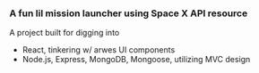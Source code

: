 ### A fun lil mission launcher using Space X API resource

A project built for digging into 
- React, tinkering w/ arwes UI components
- Node.js, Express, MongoDB, Mongoose, utilizing MVC design